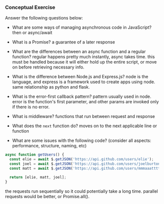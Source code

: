 ### Conceptual Exercise

Answer the following questions below:

- What are some ways of managing asynchronous code in JavaScript?
then or async/await

- What is a Promise?
a guarantee of a later response

- What are the differences between an async function and a regular function?
regular happens pretty much instantly, async takes time. this must be handled because it will either hold up the entire script, or move on before retrieving necessary info.

- What is the difference between Node.js and Express.js?
node is the language, and express is a framework used to create apps using node. same relationship as python and flask.

- What is the error-first callback pattern?
pattern usually used in node. error is the function's first parameter, and other params are invoked only if there is no error.

- What is middleware?
functions that run between request and response

- What does the `next` function do?
moves on to the next applicable line or function

- What are some issues with the following code? (consider all aspects: performance, structure, naming, etc)

```js
async function getUsers() {
  const elie = await $.getJSON('https://api.github.com/users/elie');
  const joel = await $.getJSON('https://api.github.com/users/joelburton');
  const matt = await $.getJSON('https://api.github.com/users/mmmaaatttttt');

  return [elie, matt, joel];
}
```
the requests run sequentially so it could potentially take a long time. parallel requests would be better, or Promise.all().

